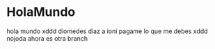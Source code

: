 # HolaMundo
hola mundo xddd diomedes diaz a
ioni pagame lo que me debes xddd
nojoda ahora es otra branch
